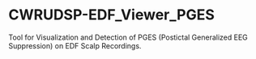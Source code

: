 # CWRUDSP-EDF_Viewer_PGES
Tool for Visualization and Detection of PGES (Postictal Generalized EEG Suppression) on EDF Scalp Recordings.
